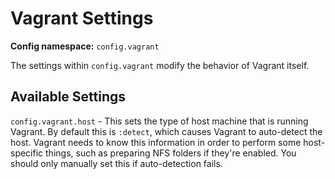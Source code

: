 
# Vagrant Settings

**Config namespace:** `config.vagrant`

The settings within `config.vagrant` modify the behavior of Vagrant itself.

## Available Settings

`config.vagrant.host` - This sets the type of host machine that is running Vagrant. By default this is `:detect`, which causes Vagrant to auto-detect the host. Vagrant needs to know this information in order to perform some host-specific things, such as preparing NFS folders if they're enabled. You should only manually set this if auto-detection fails.
